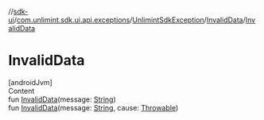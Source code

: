 //[sdk-ui](../../../../index.md)/[com.unlimint.sdk.ui.api.exceptions](../../index.md)/[UnlimintSdkException](../index.md)/[InvalidData](index.md)/[InvalidData](-invalid-data.md)



# InvalidData  
[androidJvm]  
Content  
fun [InvalidData](-invalid-data.md)(message: [String](https://kotlinlang.org/api/latest/jvm/stdlib/kotlin/-string/index.html))  
fun [InvalidData](-invalid-data.md)(message: [String](https://kotlinlang.org/api/latest/jvm/stdlib/kotlin/-string/index.html), cause: [Throwable](https://kotlinlang.org/api/latest/jvm/stdlib/kotlin/-throwable/index.html))  



